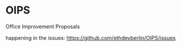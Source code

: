 # OIPS
Office Improvement Proposals

happening in the issues: https://github.com/ethdevberlin/OIPS/issues
